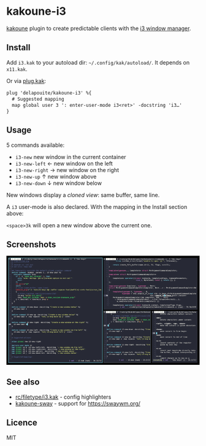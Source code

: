 # kakoune-i3

[kakoune](http://kakoune.org) plugin to create predictable clients with the [i3 window manager](http://i3wm.org/).

## Install

Add `i3.kak` to your autoload dir: `~/.config/kak/autoload/`.
It depends on `x11.kak`.

Or via [plug.kak](https://github.com/andreyorst/plug.kak):

```
plug 'delapouite/kakoune-i3' %{
  # Suggested mapping
  map global user 3 ': enter-user-mode i3<ret>' -docstring 'i3…'
}
```

## Usage

5 commands available:

- `i3-new` new window in the current container
- `i3-new-left` ← new window on the left
- `i3-new-right` → new window on the right
- `i3-new-up` ↑ new window above
- `i3-new-down` ↓ new window below

New windows display a *cloned view*: same buffer, same line.

A `i3` user-mode is also declared. With the mapping in the Install section above:

`<space>3k` will open a new window above the current one.

## Screenshots

![kakoune-i3](https://raw.githubusercontent.com/delapouite/kakoune-i3/master/screenshot.png)

## See also

- [rc/filetype/i3.kak](https://github.com/mawww/kakoune/blob/master/rc/filetype/i3.kak) - config highlighters
- [kakoune-sway](https://github.com/mreppen/kakoune-sway) - support for https://swaywm.org/

## Licence

MIT
